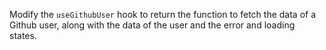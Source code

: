 Modify the `useGithubUser` hook to return the function to fetch the data of a Github user, along with the data of the user and the error and loading states.
